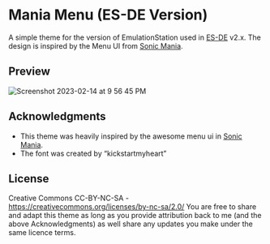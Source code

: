 # Mania Menu (ES-DE Version)
A simple theme for the version of EmulationStation used in [ES-DE](https://es-de.org/) v2.x.  The design is inspired by the Menu UI from [Sonic Mania](https://www.sega.com/games/sonicmania).

## **Preview**
<img alt="Screenshot 2023-02-14 at 9 56 45 PM" src="https://user-images.githubusercontent.com/1454947/218915652-5844c573-0218-4de1-8ba2-f8a6c0158504.png">

## **Acknowledgments**
* This theme was heavily inspired by the awesome menu ui in [Sonic Mania](https://www.sega.com/games/sonicmania). 
* The font was created by “kickstartmyheart”

## **License**
Creative Commons CC-BY-NC-SA - https://creativecommons.org/licenses/by-nc-sa/2.0/
You are free to share and adapt this theme as long as you provide attribution back to me (and the above Acknowledgments) as well share any updates you make under the same licence terms.
